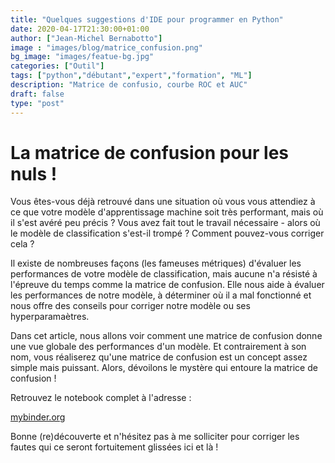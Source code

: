 ```yaml
---
title: "Quelques suggestions d'IDE pour programmer en Python"
date: 2020-04-17T21:30:00+01:00
author: ["Jean-Michel Bernabotto"]
image : "images/blog/matrice_confusion.png"
bg_image: "images/featue-bg.jpg"
categories: ["Outil"]
tags: ["python","débutant","expert","formation", "ML"]
description: "Matrice de confusio, courbe ROC et AUC"
draft: false
type: "post"
---
```


# La matrice de confusion pour les nuls !

Vous êtes-vous déjà retrouvé dans une situation où vous vous attendiez à ce que votre modèle d'apprentissage machine soit très performant, mais où il s'est avéré peu précis ? Vous avez fait tout le travail nécessaire - alors où le modèle de classification s'est-il trompé ? Comment pouvez-vous corriger cela ?

Il existe de nombreuses façons (les fameuses métriques) d'évaluer les performances de votre modèle de classification, mais aucune n'a résisté à l'épreuve du temps comme la matrice de confusion. Elle nous aide à évaluer les performances de notre modèle, à déterminer où il a mal fonctionné et nous offre des conseils pour corriger notre modèle ou ses hyperparamaètres.

Dans cet article, nous allons voir comment une matrice de confusion donne une vue globale des performances d'un modèle. Et contrairement à son nom, vous réaliserez qu'une matrice de confusion est un concept assez simple mais puissant. Alors, dévoilons le mystère qui entoure la matrice de confusion !

Retrouvez le notebook complet à l'adresse :

[mybinder.org](https://mybinder.org/v2/gh/jmbernabotto/MachineLearning/master?filepath=matrice_de_confusion_ROC_AUC.ipynb)

Bonne (re)découverte et n'hésitez pas à me solliciter pour corriger les fautes qui ce seront fortuitement glissées ici et là !

